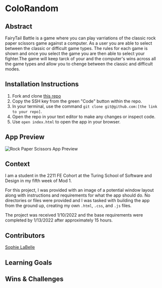 # ColoRandom

## Abstract
[//]: <>
FairyTail Battle is a game where you can play varriations of the classic rock paper scissors game against a computer. As a user you are able to select between the classic or difficult game types. The rules for each game is shown and once you select the game you are then able to select your fighter.The game will keep tarck of your and the computer's wins across all the game types and allow you to chenge between the classic and difficult modes. 

## Installation Instructions
[//]: <>
1. Fork and clone [this repo](https://github.com/sophielabelle/rock-paper-scissors)
1. Copy the SSH key from the green "Code" button within the repo.
1. In your terminal, use the command `git clone git@github.com:[the link to your repo]`.
1. Open the repo in your text editor to make any changes or inspect code.
1. Use `open index.html` to open the app in your browser.

## App Preview
[//]: <>
![Rock Paper Scissors App Preview]()

## Context
[//]: <>
I am a student in the 2211 FE Cohort at the Turing School of Software and Design in my fifth week of Mod 1.

For this project, I was provided with an image of a potential window layout along with instructions and requirements for what the app should do. No directories or files were provided and I was tasked with building the app from the ground up, creating my own `.html`, `.css`, and `.js` files.

The project was received 1/10/2022 and the base requirements were completed by 1/13/2022 after approximately  15 hours.

## Contributors
[//]: <>
[Sophie LaBelle](https://github.com/sophielabelle)

## Learning Goals
[//]: <>
<!-- tbd -->

## Wins & Challenges
[//]: <>
<!-- tbd -->
